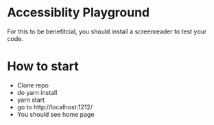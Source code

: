 # Accessiblity Playground

For this to be benefitcial, you should install a screenreader to test your code.

# How to start
 * Clone repo
 * do yarn install
 * yarn start
 * go to http://localhost:1212/
 * You should see home page
